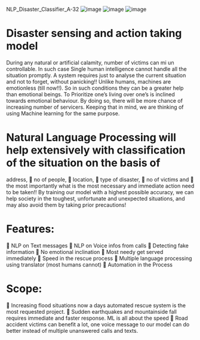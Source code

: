 NLP_Disaster_Classifier_A-32
![image](https://user-images.githubusercontent.com/60231901/136688692-351791e8-8edc-48a5-a6d3-d143ed7d2cbc.png)
![image](https://user-images.githubusercontent.com/60231901/136688615-7dc8f777-f4aa-452c-b27f-4d3bb1ef4b51.png)
![image](https://user-images.githubusercontent.com/60231901/136688628-a295b68d-774c-4f65-bf69-fcf88878a3c8.png)


# **Disaster sensing and action taking model**
During any natural or artificial calamity, number of victims can mi un controllable. In such case Single
human intelligence cannot handle all the situation promptly. A system requires just to analyse the
current situation and not to forget, without panicking!! Unlike humans, machines are emotionless
(till now!!). So in such conditions they can be a greater help than emotional beings. To Prioritize
one’s living over one’s is inclined towards emotional behaviour. By doing so, there will be more
chance of increasing number of servicers.
Keeping that in mind, we are thinking of using Machine learning for the same purpose.

# **Natural Language Processing will help extensively with classification of the situation on the basis of**
  address,
 no of people,
 location,
 type of disaster,
 no of victims and
 the most importantly what is the most necessary and immediate action need to be taken!!
By training our model with a highest possible accuracy, we can help society in the toughest,
unfortunate and unexpected situations, and may also avoid them by taking prior precautions!
# **Features:**

 NLP on Text messages
 NLP on Voice infos from calls
 Detecting fake information
 No emotional inclination
 Most needy get served immediately
 Speed in the rescue process
 Multiple language processing using translator (most humans cannot)
 Automation in the Process
# **Scope:**

 Increasing flood situations now a days automated rescue system is the most requested
project.
 Sudden earthquakes and mountainside fall requires immediate and faster response. ML is
all about the speed
 Road accident victims can benefit a lot, one voice message to our model can do better
instead of multiple unanswered calls and texts.
